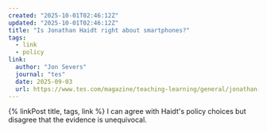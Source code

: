 ```yaml
---
created: "2025-10-01T02:46:12Z"
updated: "2025-10-01T02:46:12Z"
title: "Is Jonathan Haidt right about smartphones?"
tags:
  - link
  - policy
link:
  author: "Jon Severs"
  journal: "tes"
  date: 2025-09-03
  url: https://www.tes.com/magazine/teaching-learning/general/jonathan-haidt-anxious-generation-right-about-smartphones
---
```


{% linkPost title, tags, link %} I can agree with Haidt's policy choices but disagree that the evidence is unequivocal.
